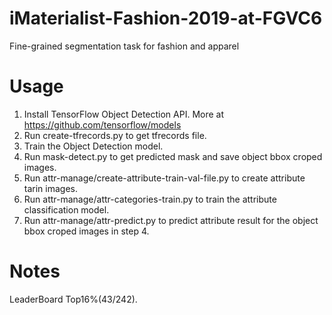 # iMaterialist-Fashion-2019-at-FGVC6
Fine-grained segmentation task for fashion and apparel
# Usage
1. Install TensorFlow Object Detection API.  More at https://github.com/tensorflow/models
2. Run create-tfrecords.py to get tfrecords file.
3. Train the Object Detection model.
4. Run mask-detect.py to get predicted mask and save object bbox croped images.
5. Run attr-manage/create-attribute-train-val-file.py to create attribute tarin images.
6. Run attr-manage/attr-categories-train.py to train the attribute classification model.
7. Run attr-manage/attr-predict.py to predict attribute result for the object bbox croped images in step 4.
# Notes
LeaderBoard Top16%(43/242).
